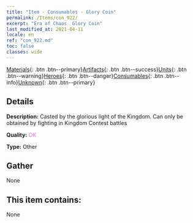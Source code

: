 ```yaml
---
title: "Item - Consumables - Glory Coin"
permalink: /Items/con_922/
excerpt: "Era of Chaos  Glory Coin"
last_modified_at: 2021-04-11
locale: en
ref: "con_922.md"
toc: false
classes: wide
---
```

 [Materials](/Items/){: .btn .btn--primary}[Artifacts](/Items/Artifacts/){: .btn .btn--success}[Units](/Items/Units/){: .btn .btn--warning}[Heroes](/Items/Heroes/){: .btn .btn--danger}[Consumables](/Items/Consumables/){: .btn .btn--info}[Unknown](/Items/Unknown/){: .btn .btn--primary}

## Details
 **Description:** Casted by the glorious light of the Kingdom. Can only be obtained by fighting in Kingdom Contest battles

 **Quality:** <span style="color: #DA70D6">OK</span>

 **Type:** Other

## Gather

  None

## This item contains:

  None

